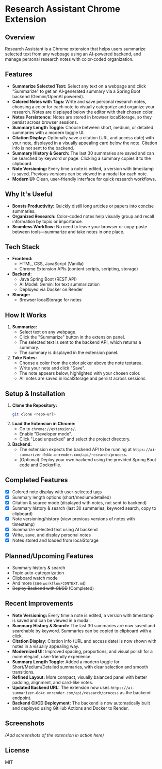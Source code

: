 # Research Assistant Chrome Extension

## Overview
Research Assistant is a Chrome extension that helps users summarize selected text from any webpage using an AI-powered backend, and manage personal research notes with color-coded organization.

## Features
- **Summarize Selected Text:** Select any text on a webpage and click "Summarize" to get an AI-generated summary via a Spring Boot backend (Gemini/OpenAI powered).
- **Colored Notes with Tags:** Write and save personal research notes, choosing a color for each note to visually categorize and organize your research. Notes are displayed below the editor with their chosen color.
- **Notes Persistence:** Notes are stored in browser localStorage, so they persist across browser sessions.
- **Summary Length Toggle:** Choose between short, medium, or detailed summaries with a modern toggle UI.
- **Citation Display:** Optionally save a citation (URL and access date) with your note, displayed in a visually appealing card below the note. Citation info is not sent to the backend.
- **Summary History & Search:** The last 30 summaries are saved and can be searched by keyword or page. Clicking a summary copies it to the clipboard.
- **Note Versioning:** Every time a note is edited, a version with timestamp is saved. Previous versions can be viewed in a modal for each note.
- **Modern UI:** Clean, user-friendly interface for quick research workflows.

## Why It's Useful
- **Boosts Productivity:** Quickly distill long articles or papers into concise summaries.
- **Organized Research:** Color-coded notes help visually group and recall information by topic or importance.
- **Seamless Workflow:** No need to leave your browser or copy-paste between tools—summarize and take notes in one place.

## Tech Stack
- **Frontend:**
  - HTML, CSS, JavaScript (Vanilla)
  - Chrome Extension APIs (content scripts, scripting, storage)
- **Backend:**
  - Java Spring Boot (REST API)
  - AI Model: Gemini for text summarization
  - Deployed via Docker on Render
- **Storage:**
  - Browser localStorage for notes

## How It Works
1. **Summarize:**
   - Select text on any webpage.
   - Click the "Summarize" button in the extension panel.
   - The selected text is sent to the backend API, which returns a summary.
   - The summary is displayed in the extension panel.
2. **Take Notes:**
   - Choose a color from the color picker above the note textarea.
   - Write your note and click "Save".
   - The note appears below, highlighted with your chosen color.
   - All notes are saved in localStorage and persist across sessions.

## Setup & Installation
1. **Clone the Repository:**
   ```bash
   git clone <repo-url>
   ```
2. **Load the Extension in Chrome:**
   - Go to `chrome://extensions/`.
   - Enable "Developer mode".
   - Click "Load unpacked" and select the project directory.
3. **Backend:**
   - The extension expects the backend API to be running at `https://ai-summarizer-0d4c.onrender.com/api/research/process`.
   - (Optional) Deploy your own backend using the provided Spring Boot code and Dockerfile.

## Completed Features
- [x] Colored note display with user-selected tags
- [x] Summary length options (short/medium/detailed)
- [x] Citation & source mode (displayed with notes, not sent to backend)
- [x] Summary history & search (last 30 summaries, keyword search, copy to clipboard)
- [x] Note versioning/history (view previous versions of notes with timestamp)
- [x] Summarize selected text using AI backend
- [x] Write, save, and display personal notes
- [x] Notes stored and loaded from localStorage

## Planned/Upcoming Features
- Summary history & search
- Topic auto-categorization
- Clipboard watch mode
- And more (see `workflow/CONTEXT.md`)
- ~~Deploy Backend with CI/CD~~ (Completed)

## Recent Improvements
- **Note Versioning:** Every time a note is edited, a version with timestamp is saved and can be viewed in a modal.
- **Summary History & Search:** The last 30 summaries are now saved and searchable by keyword. Summaries can be copied to clipboard with a click.
- **Citation Display:** Citation info (URL and access date) is now shown with notes in a visually appealing way.
- **Modernized UI:** Improved spacing, proportions, and visual polish for a more elegant, user-friendly experience.
- **Summary Length Toggle:** Added a modern toggle for Short/Medium/Detailed summaries, with clear selection and smooth transitions.
- **Refined Layout:** More compact, visually balanced panel with better padding, alignment, and card-like notes.
- **Updated Backend URL:** The extension now uses `https://ai-summarizer-0d4c.onrender.com/api/research/process` as the backend endpoint.
- **Backend CI/CD Deployment:** The backend is now automatically built and deployed using GitHub Actions and Docker to Render.

## Screenshots
*(Add screenshots of the extension in action here)*

## License
MIT
